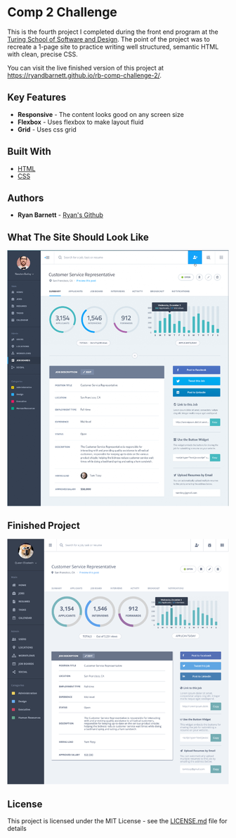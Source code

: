 # Comp 2 Challenge

This is the fourth project I completed during the front end program at the [Turing School of Software and Design](https://https://turing.io/). The point of the project was to recreate a 1-page site to practice writing well structured, semantic HTML with clean, precise CSS.

You can visit the live finished version of this project at https://ryandbarnett.github.io/rb-comp-challenge-2/.

## Key Features

* **Responsive** - The content looks good on any screen size
* **Flexbox** - Uses flexbox to make layout fluid
* **Grid** - Uses css grid


## Built With

* [HTML](https://developer.mozilla.org/en-US/docs/Web/Guide/HTML/HTML5)
* [CSS](https://developer.mozilla.org/en-US/docs/Web/CSS)

## Authors

* **Ryan Barnett** - [Ryan's Github](http://github.com/RyanDBarnett)

## What The Site Should Look Like

![website comp](images/better-quality-SC3.png)

## Finished Project

![ryans website](images/static-comp-2-screenshot.png)

## License

This project is licensed under the MIT License - see the [LICENSE.md](LICENSE.md) file for details
